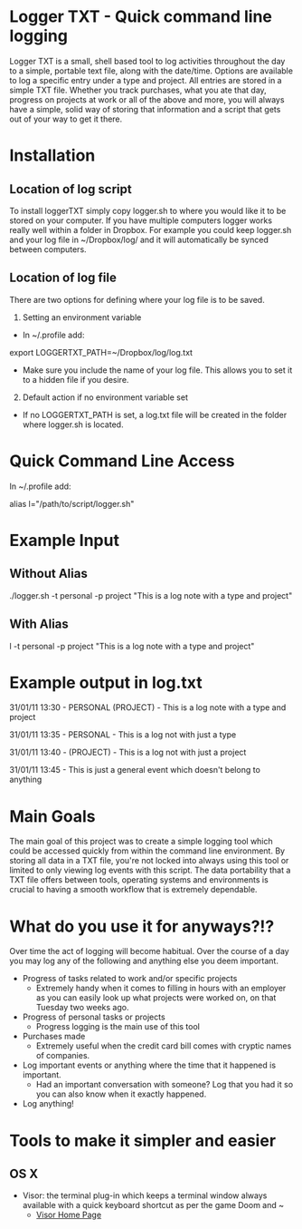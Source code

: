 Logger TXT - Quick command line logging
=======================================

Logger TXT is a small, shell based tool to log activities throughout the day to a simple, portable text file, along with the date/time. Options are available to log a specific entry under a type and project. All entries are stored in a simple TXT file. Whether you track purchases, what you ate that day, progress on projects at work or all of the above and more, you will always have a simple, solid way of storing that information and a script that gets out of your way to get it there.

Installation
============

Location of log script
----------------------

To install loggerTXT simply copy logger.sh to where you would like it to be stored on your computer. If you have multiple computers logger works really well within a folder in Dropbox. For example you could keep logger.sh and your log file in ~/Dropbox/log/ and it will automatically be synced between computers.

Location of log file
--------------------

There are two options for defining where your log file is to be saved.

1) Setting an environment variable
  - In ~/.profile add:

  export LOGGERTXT\_PATH=~/Dropbox/log/log.txt

  - Make sure you include the name of your log file. This allows you to set it to a hidden file if you desire.

2) Default action if no environment variable set
  - If no LOGGERTXT\_PATH is set, a log.txt file will be created in the folder where logger.sh is located.


Quick Command Line Access
=========================
In ~/.profile add:

alias l="/path/to/script/logger.sh"

Example Input
=============

Without Alias
-------------

./logger.sh -t personal -p project "This is a log note with a type and project"

With Alias
----------

l -t personal -p project "This is a log note with a type and project"


Example output in log.txt
=========================

31/01/11 13:30 - PERSONAL (PROJECT) - This is a log note with a type and project

31/01/11 13:35 - PERSONAL - This is a log not with just a type

31/01/11 13:40 - (PROJECT) - This is a log not with just a project

31/01/11 13:45 - This is just a general event which doesn't belong to anything


Main Goals
==========

The main goal of this project was to create a simple logging tool which could be accessed quickly from within the command line environment. By storing all data in a TXT file, you're not locked into always using this tool or limited to only viewing log events with this script. The data portability that a TXT file offers between tools, operating systems and environments is crucial to having a smooth workflow that is extremely dependable.

What do you use it for anyways?!?
=================================

Over time the act of logging will become habitual. Over the course of a day you may log any of the following and anything else you deem important.

- Progress of tasks related to work and/or specific projects
  - Extremely handy when it comes to filling in hours with an employer as you can easily look up what projects were worked on, on that Tuesday two weeks ago.
- Progress of personal tasks or projects
  - Progress logging is the main use of this tool
- Purchases made
  - Extremely useful when the credit card bill comes with cryptic names of companies.
- Log important events or anything where the time that it happened is important.
  - Had an important conversation with someone? Log that you had it so you can also know when it exactly happened.
- Log anything!

Tools to make it simpler and easier
===================================

OS X
----

- Visor: the terminal plug-in which keeps a terminal window always available with a quick keyboard shortcut as per the game Doom and ~
  - [Visor Home Page](http://visor.binaryage.com/)
